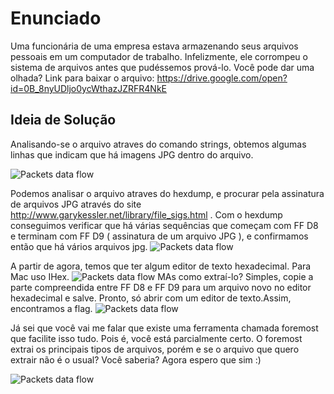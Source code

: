 # Enunciado
Uma funcionária de uma empresa estava armazenando seus arquivos pessoais em um computador de trabalho. Infelizmente, ele corrompeu o sistema de arquivos antes que pudéssemos prová-lo. Você pode dar uma olhada? Link para baixar o arquivo: https://drive.google.com/open?id=0B_8nyUDljo0ycWthazJZRFR4NkE

## Ideia de Solução
Analisando-se o arquivo atraves do comando strings, obtemos algumas linhas que indicam que há imagens JPG dentro do arquivo.

![Packets data flow](https://github.com/brunoavelino/writeup-imectf0x7e1/blob/master/sn4p_c4t/imagem5.png)

Podemos analisar o arquivo atraves do hexdump, e procurar pela assinatura de arquivos JPG através do site http://www.garykessler.net/library/file_sigs.html . Com o hexdump conseguimos verificar que há várias sequências que começam com FF D8 e terminam com FF D9 ( assinatura de um arquivo JPG ), e confirmamos então que há vários arquivos jpg.
![Packets data flow](https://github.com/brunoavelino/writeup-imectf0x7e1/blob/master/sn4p_c4t/imagem2.png)

A partir de agora, temos que ter algum editor de texto hexadecimal. Para Mac uso IHex.
![Packets data flow](https://github.com/brunoavelino/writeup-imectf0x7e1/blob/master/sn4p_c4t/imagem4.png)
MAs como extraí-lo? Simples, copie a parte compreendida entre FF D8 e FF D9 para um arquivo novo no editor hexadecimal e salve. Pronto, só abrir com um editor de texto.Assim, encontramos a flag. 
![Packets data flow](https://github.com/brunoavelino/writeup-imectf0x7e1/blob/master/sn4p_c4t/imagem3.png)

Já sei que você vai me falar que existe uma ferramenta chamada foremost que facilite isso tudo. Pois é, você está parcialmente certo. O foremost extrai os principais tipos de arquivos, porém e se o arquivo que quero extrair não é o usual? Você saberia? Agora espero que sim :)

![Packets data flow](https://github.com/brunoavelino/writeup-imectf0x7e1/blob/master/sn4p_c4t/imagem1.png)
